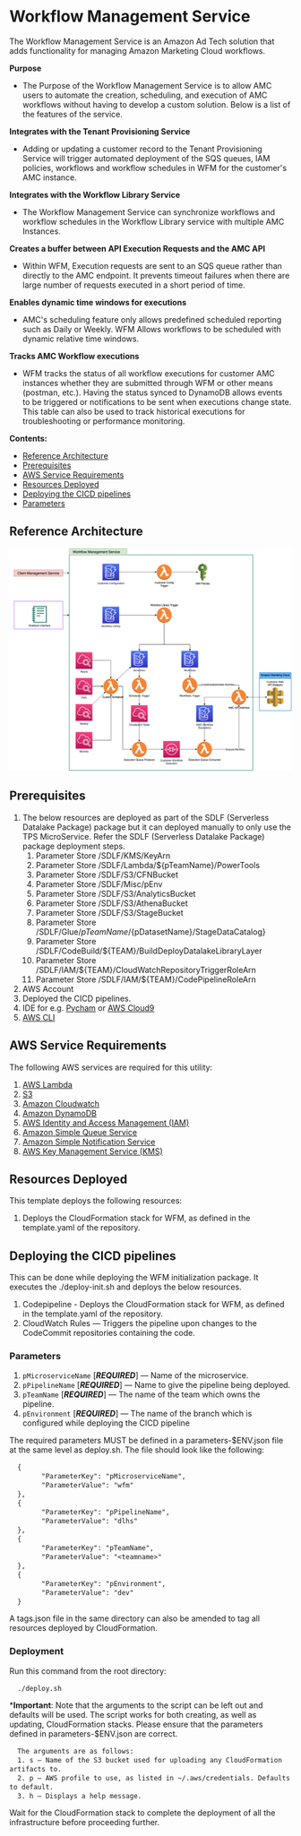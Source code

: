 # Workflow Management Service

The Workflow Management Service is an Amazon Ad Tech solution that adds functionality for managing Amazon Marketing Cloud workflows.

**Purpose**
* The Purpose of the Workflow Management Service is to allow AMC users to automate the creation, scheduling, and execution of AMC workflows without having to develop a custom solution. Below is a list of the features of the service.

**Integrates with the Tenant Provisioning Service**
* Adding or updating a customer record to the Tenant Provisioning Service will trigger automated deployment of the SQS queues, IAM policies, workflows and workflow schedules in WFM for the customer's AMC instance. 

**Integrates with the Workflow Library Service**
* The Workflow Management Service can synchronize workflows and workflow schedules in the Workflow Library service with multiple AMC Instances.
    
**Creates a buffer between API Execution Requests and the AMC API**
* Within WFM, Execution requests are sent to an SQS queue rather than directly to the AMC endpoint. It prevents timeout failures when there are large number of requests executed in a short period of time.
    
**Enables dynamic time windows for executions**
* AMC's scheduling feature only allows predefined scheduled reporting such as Daily or Weekly. WFM Allows workflows to be scheduled with dynamic relative time windows.
    
**Tracks AMC Workflow executions**
* WFM tracks the status of all workflow executions for customer AMC instances whether they are submitted through WFM or other means (postman, etc.). Having the status synced to DynamoDB allows events to be triggered or notifications to be sent when executions change state. This table can also be used to track historical executions for troubleshooting or performance monitoring.
    
**Contents:**

* [Reference Architecture](#reference-architecture)
* [Prerequisites](#prerequisites)
* [AWS Service Requirements](#aws-service-requirements)
* [Resources Deployed](#resources-deployed)
* [Deploying the CICD pipelines](#deploying-the-cicd-pipelines)
* [Parameters](#parameters)

## Reference Architecture

![Alt](wfm_pipeline.png)

## Prerequisites
1. The below resources are deployed as part of the SDLF (Serverless Datalake Package) package but it can deployed manually to only use the TPS MicroService. Refer the SDLF (Serverless Datalake Package) package deployment steps.
      1. Parameter Store /SDLF/KMS/KeyArn
      2. Parameter Store /SDLF/Lambda/${pTeamName}/PowerTools
      3. Parameter Store /SDLF/S3/CFNBucket
      4. Parameter Store /SDLF/Misc/pEnv
      5. Parameter Store /SDLF/S3/AnalyticsBucket
      6. Parameter Store /SDLF/S3/AthenaBucket
      7. Parameter Store /SDLF/S3/StageBucket
      8. Parameter Store /SDLF/Glue/${pTeamName}/${pDatasetName}/StageDataCatalog}
      9. Parameter Store /SDLF/CodeBuild/${TEAM}/BuildDeployDatalakeLibraryLayer 
      10. Parameter Store /SDLF/IAM/${TEAM}/CloudWatchRepositoryTriggerRoleArn
      11. Parameter Store /SDLF/IAM/${TEAM}/CodePipelineRoleArn
2. AWS Account
3. Deployed the CICD pipelines.
4. IDE for  e.g. [Pycham](https://www.jetbrains.com/pycharm/) or [AWS Cloud9](https://aws.amazon.com/cloud9/)
5. [AWS CLI](https://docs.aws.amazon.com/cli/latest/userguide/install-cliv2.html)

## AWS Service Requirements

The following AWS services are required for this utility:

1. [AWS Lambda](https://aws.amazon.com/lambda/)
2. [S3](https://aws.amazon.com/s3/)
3. [Amazon Cloudwatch](https://aws.amazon.com/cloudwatch/)
4. [Amazon DynamoDB](https://aws.amazon.com/dynamodb/)
5. [AWS Identity and Access Management (IAM)](https://aws.amazon.com/iam/)
6. [Amazon Simple Queue Service](https://aws.amazon.com/sqs/)
7. [Amazon Simple Notification Service](https://aws.amazon.com/sns/)
8. [AWS Key Management Service (KMS)](https://aws.amazon.com/kms/)

## Resources Deployed

This template deploys the following resources: 
1. Deploys the CloudFormation stack for WFM, as defined in the template.yaml of the repository.

## Deploying the CICD pipelines

This can be done while deploying the WFM initialization package. It executes the ./deploy-init.sh and deploys the below resources. 
1. Codepipeline - Deploys the CloudFormation stack for WFM, as defined in the template.yaml of the repository. 
2. CloudWatch Rules — Triggers the pipeline upon changes to the CodeCommit repositories containing the code.

### Parameters

1. `pMicroserviceName` [***REQUIRED***] — Name of the microservice.
2. `pPipelineName` [***REQUIRED***] — Name to give the pipeline being deployed.
3. `pTeamName` [***REQUIRED***] — The name of the team which owns the pipeline.
4. `pEnvironment` [***REQUIRED***] — The name of the branch which is configured while deploying the CICD pipeline

The required parameters MUST be defined in a parameters-$ENV.json file at the same level as deploy.sh. The file should look like the following:

      {
            "ParameterKey": "pMicroserviceName",
            "ParameterValue": "wfm"
      },
      {
            "ParameterKey": "pPipelineName",
            "ParameterValue": "dlhs"
      },
      {
            "ParameterKey": "pTeamName",
            "ParameterValue": "<teamname>"
      },
      {
            "ParameterKey": "pEnvironment",
            "ParameterValue": "dev"
      }

A tags.json file in the same directory can also be amended to tag all resources deployed by CloudFormation.

### Deployment

Run this command from the root directory:

      ./deploy.sh

***Important**: Note that the arguments to the script can be left out and defaults will be used. The script works for both creating, as well as updating, CloudFormation stacks. Please ensure that the parameters defined in parameters-$ENV.json are correct.

      The arguments are as follows: 
      1. s — Name of the S3 bucket used for uploading any CloudFormation artifacts to. 
      2. p — AWS profile to use, as listed in ~/.aws/credentials. Defaults to default. 
      3. h — Displays a help message.

Wait for the CloudFormation stack to complete the deployment of all the infrastructure before proceeding further.